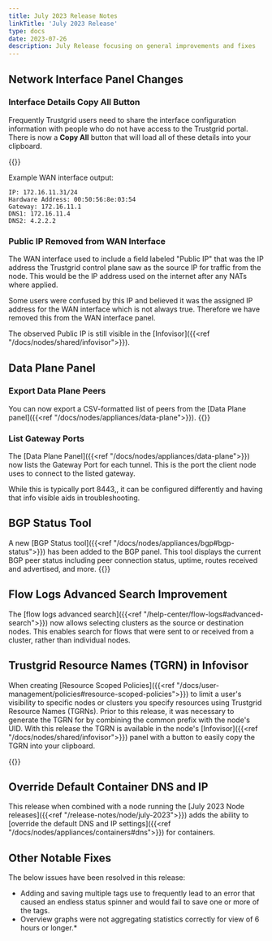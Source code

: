 ```yaml
---
title: July 2023 Release Notes
linkTitle: 'July 2023 Release'
type: docs
date: 2023-07-26
description: July Release focusing on general improvements and fixes
---
```


## Network Interface Panel Changes

### Interface Details Copy All Button
Frequently Trustgrid users need to share the interface configuration information with people who do not have access to the Trustgrid portal.  There is now a **Copy All** button that will load all of these details into your clipboard.

{{<tgimg src="interface-copy-all.png" caption="Copy All button" alt="Button to copy all interface details" width="60%" >}}

Example WAN interface output:
```
IP: 172.16.11.31/24
Hardware Address: 00:50:56:8e:03:54
Gateway: 172.16.11.1
DNS1: 172.16.11.4
DNS2: 4.2.2.2

```
### Public IP Removed from WAN Interface
The WAN interface used to include a field labeled "Public IP" that was the IP address the Trustgrid control plane saw as the source IP for traffic from the node.  This would be the IP address used on the internet after any NATs where applied.  

Some users were confused by this IP and believed it was the assigned IP address for the WAN interface which is not always true.  Therefore we have removed this from the WAN interface panel.  

The observed Public IP is still visible in the [Infovisor]({{<ref "/docs/nodes/shared/infovisor">}}).

## Data Plane Panel
### Export Data Plane Peers

You can now export a CSV-formatted list of peers from the [Data Plane panel]({{<ref "/docs/nodes/appliances/data-plane">}}). 
{{<tgimg src="/docs/nodes/appliances/data-plane/data-plane-export.png" caption="Export button" width="25%">}}

### List Gateway Ports
The [Data Plane Panel]({{<ref "/docs/nodes/appliances/data-plane">}}) now lists the Gateway Port for each tunnel. This is the port the client node uses to connect to the listed gateway. 

While this is typically port 8443,, it can be configured differently and having that info visible aids in troubleshooting.

## BGP Status Tool
A new [BGP Status tool]({{<ref "/docs/nodes/appliances/bgp#bgp-status">}}) has been added to the BGP panel. This tool displays the current BGP peer status including peer connection status, uptime, routes received and advertised, and more.
{{<tgimg src="/docs/nodes/bgp/bgp-status-output.png" caption="BGP Status" width="80%">}}

## Flow Logs Advanced Search Improvement
The [flow logs advanced search]({{<ref "/help-center/flow-logs#advanced-search">}}) now allows selecting clusters as the source or destination nodes.  This enables search for flows that were sent to or received from a cluster, rather than individual nodes.

## Trustgrid Resource Names (TGRN) in Infovisor
When creating [Resource Scoped Policies]({{<ref "/docs/user-management/policies#resource-scoped-policies">}}) to limit a user's visibility to specific nodes or clusters you specify resources using Trustgrid Resource Names (TGRNs). Prior to this release, it was necessary to generate the TGRN for by combining the common prefix with the node's UID.  With this release the TGRN is available in the node's [Infovisor]({{<ref "/docs/nodes/shared/infovisor">}}) panel with a button to easily copy the TGRN into your clipboard. 

{{<tgimg src="infovisor-tgrn.png" caption="Copy TGRN field on Infovisor" width="70%" >}}

## Override Default Container DNS and IP
This release when combined with a node running the [July 2023 Node releases]({{<ref "/release-notes/node/july-2023">}}) adds the ability to [override the default DNS and IP settings]({{<ref "/docs/nodes/appliances/containers#dns">}}) for containers. 


## Other Notable Fixes
The below issues have been resolved in this release:

* Adding and saving multiple tags use to frequently lead to an error that caused an endless status spinner and would fail to save one or more of the tags. 
* Overview graphs were not aggregating statistics correctly for view of 6 hours or longer.* 
